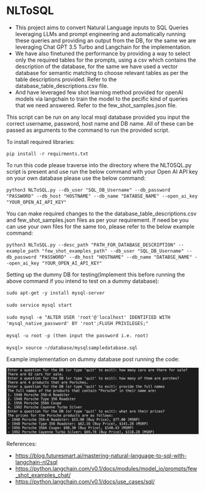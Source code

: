 # NLToSQL

- This project aims to convert Natural Language inputs to SQL Queries leveraging LLMs and prompt engineering and automatically running these queries and providing an output from the DB, for the same we are leveraging Chat GPT 3.5 Turbo and Langchain for the implementation. 
- We have also finetuned the performance by providing a way to select only the required tables for the prompts, using a csv which contains the description of the database, for the same we have used a vector database for semantic matching to choose relevant tables as per the table descriptions provided. Refer to the database_table_descriptions.csv file.
- And have leveraged few shot learning method provided for openAI models via langchain to train the model to the pecific kind of queries that we need answered. Refer to the few_shot_samples.json file.

This script can be run on any local msql database provided you input the correct username, password, host name and DB name. All of these can be passed as arguments to the command to run the provided script.

To install required libraries:
```
pip install -r requirments.txt
```

To run this code please traverse into the directory where the NLT0SQL.py script is present and use run the below command with your Open AI API key on your own database please use the below command:

```
python3 NLToSQL.py --db_user "SQL_DB_Username" --db_password "PASSWORD" --db_host "HOSTNAME" --db_name "DATABSE_NAME" --open_ai_key "YOUR_OPEN_AI_API_KEY"
```

You can make required changes to the the database_table_descriptions.csv and few_shot_samples.json files as per your requirement. If need be you can use your own files for the same too, please refer to the below example command:

```
python3 NLToSQL.py --desc_path "PATH_FOR_DATABASE_DESCRIPTION" --example_path "few_shot_examples_path" --db_user "SQL_DB_Username" --db_password "PASSWORD" --db_host "HOSTNAME" --db_name "DATABSE_NAME" --open_ai_key "YOUR_OPEN_AI_API_KEY"
```

Setting up the dummy DB for testing(Implement this before running the above command if you intend to test on a dummy database):

```
sudo apt-get -y install mysql-server

sudo service mysql start

sudo mysql -e "ALTER USER 'root'@'localhost' IDENTIFIED WITH 'mysql_native_password' BY 'root';FLUSH PRIVILEGES;"

mysql -u root -p (then input the password i.e. root)

mysql> source ~/database/mysqlsampledatabase.sql
```

Example implementation on dummy database post running the code:

![alt text](image.png)

References: 
- https://blog.futuresmart.ai/mastering-natural-language-to-sql-with-langchain-nl2sql
- https://python.langchain.com/v0.1/docs/modules/model_io/prompts/few_shot_examples_chat/
- https://python.langchain.com/v0.1/docs/use_cases/sql/
